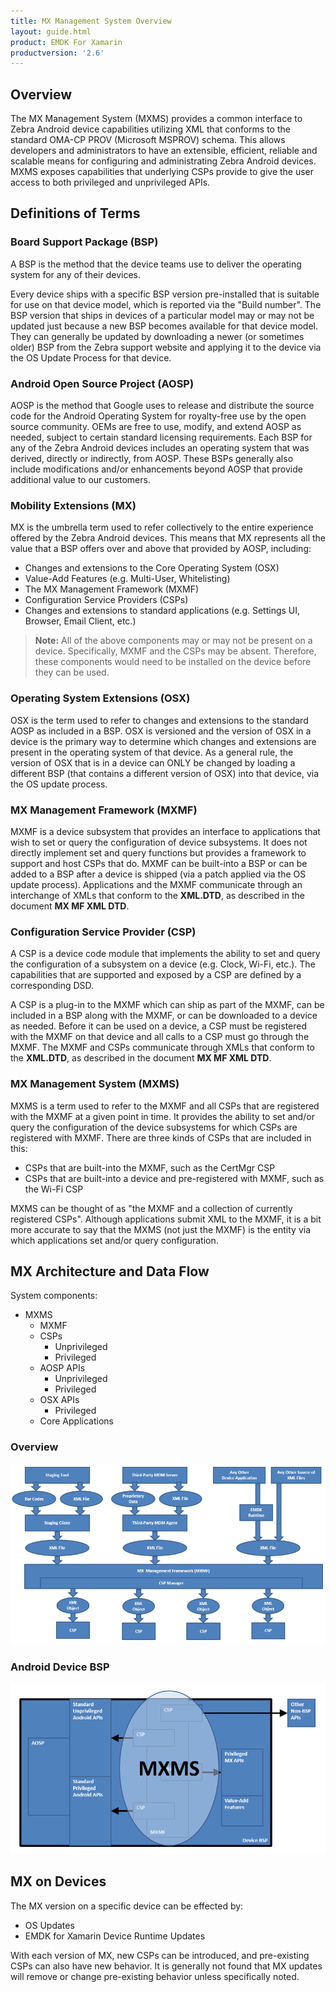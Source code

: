 ```yaml
---
title: MX Management System Overview
layout: guide.html
product: EMDK For Xamarin
productversion: '2.6'
---
```


## Overview

The MX Management System (MXMS) provides a common interface to Zebra Android device capabilities utilizing XML that conforms to the standard OMA-CP PROV (Microsoft MSPROV) schema. This allows developers and administrators to have an extensible, efficient, reliable and scalable means for configuring and administrating Zebra Android devices. MXMS exposes capabilities that underlying CSPs provide to give the user access to both privileged and unprivileged APIs. 

## Definitions of Terms

### Board Support Package (BSP)

A BSP is the method that the device teams use to deliver the operating system for any of their devices. 

Every device ships with a specific BSP version pre-installed that is suitable for use on that device model, which is reported via the "Build number". The BSP version that ships in devices of a particular model may or may not be updated just because a new BSP becomes available for that device model. They can generally be updated by downloading a newer (or sometimes older) BSP from the Zebra support website and applying it to the device via the OS Update Process for that device.

### Android Open Source Project (AOSP)

AOSP is the method that Google uses to release and distribute the source code for the Android Operating System for royalty-free use by the open source community. OEMs are free to use, modify, and extend AOSP as needed, subject to certain standard licensing requirements. Each BSP for any of the Zebra Android devices includes an operating system that was derived, directly or indirectly, from AOSP. These BSPs generally also include modifications and/or enhancements beyond AOSP that provide additional value to our customers.

### Mobility Extensions (MX)

MX is the umbrella term used to refer collectively to the entire experience offered by the Zebra Android devices. This means that MX represents all the value that a BSP offers over and above that provided by AOSP, including:

* Changes and extensions to the Core Operating System (OSX)
* Value-Add Features (e.g. Multi-User, Whitelisting)
* The MX Management Framework (MXMF)
* Configuration Service Providers (CSPs)
* Changes and extensions to standard applications (e.g. Settings UI, Browser, Email Client, etc.)

>**Note:** All of the above components may or may not be present on a device. Specifically, MXMF and the CSPs may be absent. Therefore, these components would need to be installed on the device before they can be used.

### Operating System Extensions (OSX)

OSX is the term used to refer to changes and extensions to the standard AOSP as included in a BSP. OSX is versioned and the version of OSX in a device is the primary way to determine which changes and extensions are present in the operating system of that device. As a general rule, the version of OSX that is in a device can ONLY be changed by loading a different BSP (that contains a different version of OSX) into that device, via the OS update process.

### MX Management Framework (MXMF)

MXMF is a device subsystem that provides an interface to applications that wish to set or query the configuration of device subsystems. It does not directly implement set and query functions but provides a framework to support and host CSPs that do. MXMF can be built-into a BSP or can be added to a BSP after a device is shipped (via a patch applied via the OS update process). Applications and the MXMF communicate through an interchange of XMLs that conform to the **XML.DTD**, as described in the document **MX MF XML DTD**.

### Configuration Service Provider (CSP)

A CSP is a device code module that implements the ability to set and query the configuration of a subsystem on a device (e.g. Clock, Wi-Fi, etc.). The capabilities that are supported and exposed by a CSP are defined by a corresponding DSD. 

A CSP is a plug-in to the MXMF which can ship as part of the MXMF, can be included in a BSP along with the MXMF, or can be downloaded to a device as needed. Before it can be used on a device, a CSP must be registered with the MXMF on that device and all calls to a CSP must go through the MXMF. The MXMF and CSPs communicate through XMLs that conform to the **XML.DTD**, as described in the document **MX MF XML DTD**.

### MX Management System (MXMS)

MXMS is a term used to refer to the MXMF and all CSPs that are registered with the MXMF at a given point in time. It provides the ability to set and/or query the configuration of the device subsystems for which CSPs are registered with MXMF. There are three kinds of CSPs that are included in this:

* CSPs that are built-into the MXMF, such as the CertMgr CSP
* CSPs that are built-into a device and pre-registered with MXMF, such as the Wi-Fi CSP

MXMS can be thought of as "the MXMF and a collection of currently registered CSPs". Although applications submit XML to the MXMF, it is a bit more accurate to say that the MXMS (not just the MXMF) is the entity via which applications set and/or query configuration.

## MX Architecture and Data Flow

System components:

* MXMS
	* MXMF
	* CSPs
		* Unprivileged
		* Privileged
	* AOSP APIs
		* Unprivileged
		* Privileged
	* OSX APIs
		* Privileged
	* Core Applications

### Overview
![img](architecture-overview.png)

### Android Device BSP

![img](architecture-bsp.png)


## MX on Devices

The MX version on a specific device can be effected by:

* OS Updates
* EMDK for Xamarin Device Runtime Updates

With each version of MX, new CSPs can be introduced, and pre-existing CSPs can also have new behavior. It is generally not found that MX updates will remove or change pre-existing behavior unless specifically noted.















